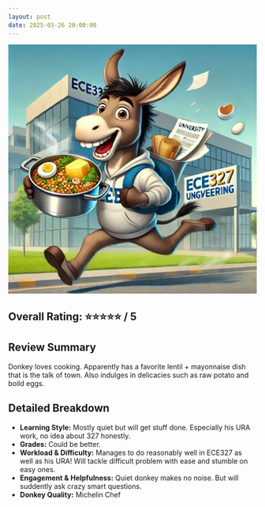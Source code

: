 ```yaml
---
layout: post
date: 2025-03-26 20:00:00
---
```


![donkey](/assets/chef.webp)

## Overall Rating: ⭐⭐⭐⭐⭐ / 5  

## Review Summary  
Donkey loves cooking. Apparently has a favorite lentil + mayonnaise dish that is
the talk of town. Also indulges in delicacies such as raw potato and boild eggs.

## Detailed Breakdown  

- **Learning Style:** Mostly quiet but will get stuff done. Especially his URA work, no idea about 327 honestly.
- **Grades:** Could be better.
- **Workload & Difficulty:** Manages to do reasonably well in ECE327 as well as his URA! Will tackle difficult problem with ease and stumble on easy ones. 
- **Engagement & Helpfulness:** Quiet donkey makes no noise. But will suddently ask crazy smart questions.
- **Donkey Quality:** Michelin Chef

